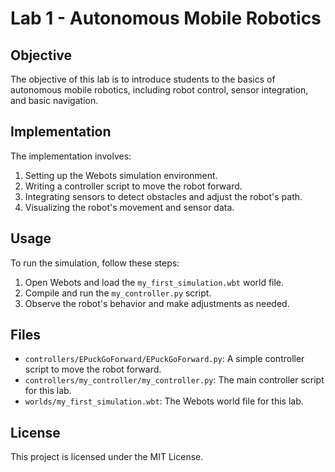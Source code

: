 # Lab 1 - Autonomous Mobile Robotics

## Objective
The objective of this lab is to introduce students to the basics of autonomous mobile robotics, including robot control, sensor integration, and basic navigation.

## Implementation
The implementation involves:
1. Setting up the Webots simulation environment.
2. Writing a controller script to move the robot forward.
3. Integrating sensors to detect obstacles and adjust the robot's path.
4. Visualizing the robot's movement and sensor data.

## Usage
To run the simulation, follow these steps:
1. Open Webots and load the `my_first_simulation.wbt` world file.
2. Compile and run the `my_controller.py` script.
3. Observe the robot's behavior and make adjustments as needed.

## Files
- `controllers/EPuckGoForward/EPuckGoForward.py`: A simple controller script to move the robot forward.
- `controllers/my_controller/my_controller.py`: The main controller script for this lab.
- `worlds/my_first_simulation.wbt`: The Webots world file for this lab.

## License
This project is licensed under the MIT License.

